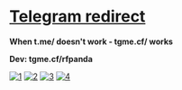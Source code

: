 # [Telegram redirect](https://tgme.cf)

**When t.me/ doesn't work - tgme.cf/ works**

**Dev: tgme.cf/rfpanda**

[![1](https://github.com/RFPanda/tgme.github.io/blob/main/assets/1.jpeg)](https://tgme.cf)
[![2](https://github.com/RFPanda/tgme.github.io/blob/main/assets/2.jpeg)](https://tgme.cf)
[![3](https://github.com/RFPanda/tgme.github.io/blob/main/assets/3.jpeg)](https://tgme.cf)
[![4](https://github.com/RFPanda/tgme.github.io/blob/main/assets/4.jpeg)](https://tgme.cf)

